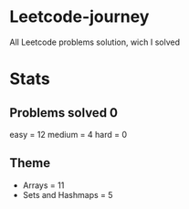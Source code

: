 # Leetcode-journey
All Leetcode problems solution, wich I solved


# Stats 
## Problems solved 0

easy = 12
medium = 4
hard = 0 

## Theme 

- Arrays = 11
- Sets and Hashmaps = 5
